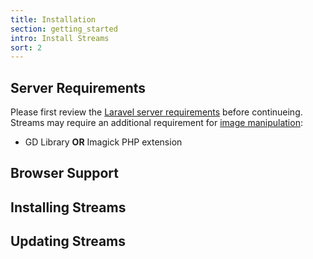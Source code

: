 ```yaml
---
title: Installation
section: getting_started
intro: Install Streams 
sort: 2
---
```


## Server Requirements

Please first review the [Laravel server requirements](https://laravel.com/docs/installation#server-requirements) before continueing. Streams may require an additional requirement for [image manipulation](images):

- GD Library **OR** Imagick PHP extension

## Browser Support
## Installing Streams
## Updating Streams
